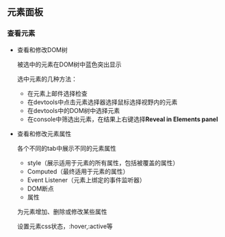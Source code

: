 ## 元素面板

### 查看元素

* 查看和修改DOM树

	被选中的元素在DOM树中蓝色突出显示

	选中元素的几种方法：

	* 在元素上邮件选择检查
	* 在devtools中点击元素选择器选择鼠标选择视野内的元素
	* 在devtools中的DOM树中选择元素
	* 在console中筛选出元素，在结果上右键选择**Reveal in Elements panel**

* 查看和修改元素属性

	各个不同的tab中展示不同的元素属性
	* style（展示适用于元素的所有属性，包括被覆盖的属性）
	* Computed（最终适用于元素的属性）
	* Event Listener（元素上绑定的事件监听器）
	* DOM断点
	* 属性

	为元素增加、删除或修改某些属性

	设置元素css状态，:hover,:active等



